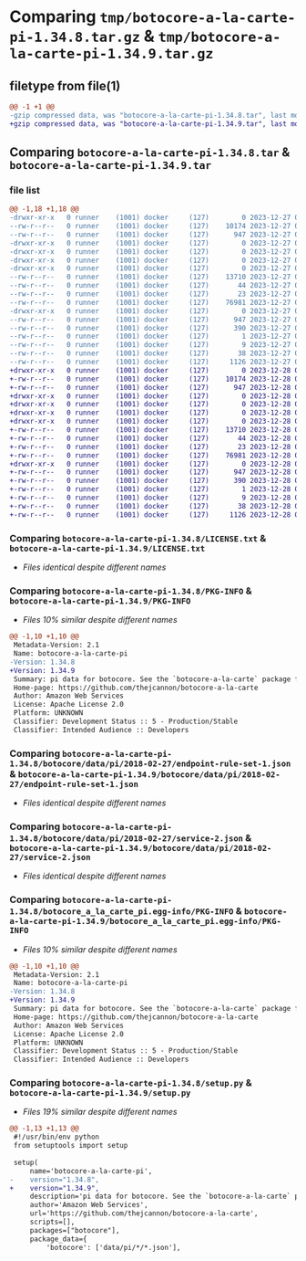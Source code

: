 # Comparing `tmp/botocore-a-la-carte-pi-1.34.8.tar.gz` & `tmp/botocore-a-la-carte-pi-1.34.9.tar.gz`

## filetype from file(1)

```diff
@@ -1 +1 @@
-gzip compressed data, was "botocore-a-la-carte-pi-1.34.8.tar", last modified: Wed Dec 27 01:06:50 2023, max compression
+gzip compressed data, was "botocore-a-la-carte-pi-1.34.9.tar", last modified: Thu Dec 28 01:06:51 2023, max compression
```

## Comparing `botocore-a-la-carte-pi-1.34.8.tar` & `botocore-a-la-carte-pi-1.34.9.tar`

### file list

```diff
@@ -1,18 +1,18 @@
-drwxr-xr-x   0 runner    (1001) docker     (127)        0 2023-12-27 01:06:50.243340 botocore-a-la-carte-pi-1.34.8/
--rw-r--r--   0 runner    (1001) docker     (127)    10174 2023-12-27 01:06:50.000000 botocore-a-la-carte-pi-1.34.8/LICENSE.txt
--rw-r--r--   0 runner    (1001) docker     (127)      947 2023-12-27 01:06:50.243340 botocore-a-la-carte-pi-1.34.8/PKG-INFO
-drwxr-xr-x   0 runner    (1001) docker     (127)        0 2023-12-27 01:06:50.243340 botocore-a-la-carte-pi-1.34.8/botocore/
-drwxr-xr-x   0 runner    (1001) docker     (127)        0 2023-12-27 01:06:50.243340 botocore-a-la-carte-pi-1.34.8/botocore/data/
-drwxr-xr-x   0 runner    (1001) docker     (127)        0 2023-12-27 01:06:50.243340 botocore-a-la-carte-pi-1.34.8/botocore/data/pi/
-drwxr-xr-x   0 runner    (1001) docker     (127)        0 2023-12-27 01:06:50.243340 botocore-a-la-carte-pi-1.34.8/botocore/data/pi/2018-02-27/
--rw-r--r--   0 runner    (1001) docker     (127)    13710 2023-12-27 01:06:29.000000 botocore-a-la-carte-pi-1.34.8/botocore/data/pi/2018-02-27/endpoint-rule-set-1.json
--rw-r--r--   0 runner    (1001) docker     (127)       44 2023-12-27 01:06:29.000000 botocore-a-la-carte-pi-1.34.8/botocore/data/pi/2018-02-27/examples-1.json
--rw-r--r--   0 runner    (1001) docker     (127)       23 2023-12-27 01:06:29.000000 botocore-a-la-carte-pi-1.34.8/botocore/data/pi/2018-02-27/paginators-1.json
--rw-r--r--   0 runner    (1001) docker     (127)    76981 2023-12-27 01:06:29.000000 botocore-a-la-carte-pi-1.34.8/botocore/data/pi/2018-02-27/service-2.json
-drwxr-xr-x   0 runner    (1001) docker     (127)        0 2023-12-27 01:06:50.243340 botocore-a-la-carte-pi-1.34.8/botocore_a_la_carte_pi.egg-info/
--rw-r--r--   0 runner    (1001) docker     (127)      947 2023-12-27 01:06:50.000000 botocore-a-la-carte-pi-1.34.8/botocore_a_la_carte_pi.egg-info/PKG-INFO
--rw-r--r--   0 runner    (1001) docker     (127)      390 2023-12-27 01:06:50.000000 botocore-a-la-carte-pi-1.34.8/botocore_a_la_carte_pi.egg-info/SOURCES.txt
--rw-r--r--   0 runner    (1001) docker     (127)        1 2023-12-27 01:06:50.000000 botocore-a-la-carte-pi-1.34.8/botocore_a_la_carte_pi.egg-info/dependency_links.txt
--rw-r--r--   0 runner    (1001) docker     (127)        9 2023-12-27 01:06:50.000000 botocore-a-la-carte-pi-1.34.8/botocore_a_la_carte_pi.egg-info/top_level.txt
--rw-r--r--   0 runner    (1001) docker     (127)       38 2023-12-27 01:06:50.243340 botocore-a-la-carte-pi-1.34.8/setup.cfg
--rw-r--r--   0 runner    (1001) docker     (127)     1126 2023-12-27 01:06:50.000000 botocore-a-la-carte-pi-1.34.8/setup.py
+drwxr-xr-x   0 runner    (1001) docker     (127)        0 2023-12-28 01:06:51.914358 botocore-a-la-carte-pi-1.34.9/
+-rw-r--r--   0 runner    (1001) docker     (127)    10174 2023-12-28 01:06:51.000000 botocore-a-la-carte-pi-1.34.9/LICENSE.txt
+-rw-r--r--   0 runner    (1001) docker     (127)      947 2023-12-28 01:06:51.914358 botocore-a-la-carte-pi-1.34.9/PKG-INFO
+drwxr-xr-x   0 runner    (1001) docker     (127)        0 2023-12-28 01:06:51.910358 botocore-a-la-carte-pi-1.34.9/botocore/
+drwxr-xr-x   0 runner    (1001) docker     (127)        0 2023-12-28 01:06:51.910358 botocore-a-la-carte-pi-1.34.9/botocore/data/
+drwxr-xr-x   0 runner    (1001) docker     (127)        0 2023-12-28 01:06:51.910358 botocore-a-la-carte-pi-1.34.9/botocore/data/pi/
+drwxr-xr-x   0 runner    (1001) docker     (127)        0 2023-12-28 01:06:51.910358 botocore-a-la-carte-pi-1.34.9/botocore/data/pi/2018-02-27/
+-rw-r--r--   0 runner    (1001) docker     (127)    13710 2023-12-28 01:06:26.000000 botocore-a-la-carte-pi-1.34.9/botocore/data/pi/2018-02-27/endpoint-rule-set-1.json
+-rw-r--r--   0 runner    (1001) docker     (127)       44 2023-12-28 01:06:26.000000 botocore-a-la-carte-pi-1.34.9/botocore/data/pi/2018-02-27/examples-1.json
+-rw-r--r--   0 runner    (1001) docker     (127)       23 2023-12-28 01:06:26.000000 botocore-a-la-carte-pi-1.34.9/botocore/data/pi/2018-02-27/paginators-1.json
+-rw-r--r--   0 runner    (1001) docker     (127)    76981 2023-12-28 01:06:26.000000 botocore-a-la-carte-pi-1.34.9/botocore/data/pi/2018-02-27/service-2.json
+drwxr-xr-x   0 runner    (1001) docker     (127)        0 2023-12-28 01:06:51.914358 botocore-a-la-carte-pi-1.34.9/botocore_a_la_carte_pi.egg-info/
+-rw-r--r--   0 runner    (1001) docker     (127)      947 2023-12-28 01:06:51.000000 botocore-a-la-carte-pi-1.34.9/botocore_a_la_carte_pi.egg-info/PKG-INFO
+-rw-r--r--   0 runner    (1001) docker     (127)      390 2023-12-28 01:06:51.000000 botocore-a-la-carte-pi-1.34.9/botocore_a_la_carte_pi.egg-info/SOURCES.txt
+-rw-r--r--   0 runner    (1001) docker     (127)        1 2023-12-28 01:06:51.000000 botocore-a-la-carte-pi-1.34.9/botocore_a_la_carte_pi.egg-info/dependency_links.txt
+-rw-r--r--   0 runner    (1001) docker     (127)        9 2023-12-28 01:06:51.000000 botocore-a-la-carte-pi-1.34.9/botocore_a_la_carte_pi.egg-info/top_level.txt
+-rw-r--r--   0 runner    (1001) docker     (127)       38 2023-12-28 01:06:51.914358 botocore-a-la-carte-pi-1.34.9/setup.cfg
+-rw-r--r--   0 runner    (1001) docker     (127)     1126 2023-12-28 01:06:51.000000 botocore-a-la-carte-pi-1.34.9/setup.py
```

### Comparing `botocore-a-la-carte-pi-1.34.8/LICENSE.txt` & `botocore-a-la-carte-pi-1.34.9/LICENSE.txt`

 * *Files identical despite different names*

### Comparing `botocore-a-la-carte-pi-1.34.8/PKG-INFO` & `botocore-a-la-carte-pi-1.34.9/PKG-INFO`

 * *Files 10% similar despite different names*

```diff
@@ -1,10 +1,10 @@
 Metadata-Version: 2.1
 Name: botocore-a-la-carte-pi
-Version: 1.34.8
+Version: 1.34.9
 Summary: pi data for botocore. See the `botocore-a-la-carte` package for more info.
 Home-page: https://github.com/thejcannon/botocore-a-la-carte
 Author: Amazon Web Services
 License: Apache License 2.0
 Platform: UNKNOWN
 Classifier: Development Status :: 5 - Production/Stable
 Classifier: Intended Audience :: Developers
```

### Comparing `botocore-a-la-carte-pi-1.34.8/botocore/data/pi/2018-02-27/endpoint-rule-set-1.json` & `botocore-a-la-carte-pi-1.34.9/botocore/data/pi/2018-02-27/endpoint-rule-set-1.json`

 * *Files identical despite different names*

### Comparing `botocore-a-la-carte-pi-1.34.8/botocore/data/pi/2018-02-27/service-2.json` & `botocore-a-la-carte-pi-1.34.9/botocore/data/pi/2018-02-27/service-2.json`

 * *Files identical despite different names*

### Comparing `botocore-a-la-carte-pi-1.34.8/botocore_a_la_carte_pi.egg-info/PKG-INFO` & `botocore-a-la-carte-pi-1.34.9/botocore_a_la_carte_pi.egg-info/PKG-INFO`

 * *Files 10% similar despite different names*

```diff
@@ -1,10 +1,10 @@
 Metadata-Version: 2.1
 Name: botocore-a-la-carte-pi
-Version: 1.34.8
+Version: 1.34.9
 Summary: pi data for botocore. See the `botocore-a-la-carte` package for more info.
 Home-page: https://github.com/thejcannon/botocore-a-la-carte
 Author: Amazon Web Services
 License: Apache License 2.0
 Platform: UNKNOWN
 Classifier: Development Status :: 5 - Production/Stable
 Classifier: Intended Audience :: Developers
```

### Comparing `botocore-a-la-carte-pi-1.34.8/setup.py` & `botocore-a-la-carte-pi-1.34.9/setup.py`

 * *Files 19% similar despite different names*

```diff
@@ -1,13 +1,13 @@
 #!/usr/bin/env python
 from setuptools import setup
 
 setup(
     name='botocore-a-la-carte-pi',
-    version="1.34.8",
+    version="1.34.9",
     description='pi data for botocore. See the `botocore-a-la-carte` package for more info.',
     author='Amazon Web Services',
     url='https://github.com/thejcannon/botocore-a-la-carte',
     scripts=[],
     packages=["botocore"],
     package_data={
         'botocore': ['data/pi/*/*.json'],
```

